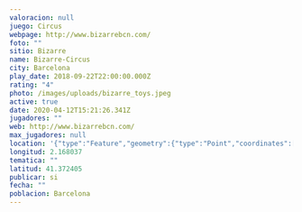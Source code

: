 ```yaml
---
valoracion: null
juego: Circus
webpage: http://www.bizarrebcn.com/
foto: ""
sitio: Bizarre
name: Bizarre-Circus
city: Barcelona
play_date: 2018-09-22T22:00:00.000Z
rating: "4"
photo: /images/uploads/bizarre_toys.jpeg
active: true
date: 2020-04-12T15:21:26.341Z
jugadores: ""
web: http://www.bizarrebcn.com/
max_jugadores: null
location: '{"type":"Feature","geometry":{"type":"Point","coordinates":[2.168037,41.372405]}}'
longitud: 2.168037
tematica: ""
latitud: 41.372405
publicar: si
fecha: ""
poblacion: Barcelona
---
```

